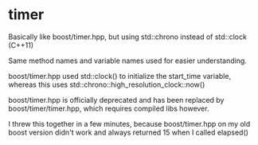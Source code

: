 # timer
Basically like boost/timer.hpp, but using std::chrono instead of std::clock (C++11)

Same method names and variable names used for easier understanding.

boost/timer.hpp used std::clock() to initialize the start_time variable, whereas this uses std::chrono::high_resolution_clock::now()

boost/timer.hpp is officially deprecated and has been replaced by boost/timer/timer.hpp, which requires compiled libs however.

I threw this together in a few minutes, because boost/timer.hpp on my old boost version didn't work and always returned 15 when I called elapsed()
